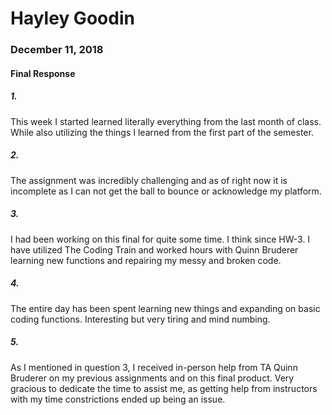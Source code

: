 # Hayley Goodin
### December 11, 2018
#### Final Response

##### 1.
This week I started learned literally everything from the last month of class. While also utilizing the things I learned from the first part of the semester.

##### 2.
The assignment was incredibly challenging and as of right now it is incomplete as I can not get the ball to bounce or acknowledge my platform.

##### 3.
I had been working on this final for quite some time. I think since HW-3. I have utilized The Coding Train and worked hours with Quinn Bruderer learning new functions and repairing my messy and broken code.

##### 4.
The entire day has been spent learning new things and expanding on basic coding functions. Interesting but very tiring and mind numbing.

##### 5.
As I mentioned in question 3, I received in-person help from TA Quinn Bruderer on my previous assignments and on this final product. Very gracious to dedicate the time to assist me, as getting help from instructors with my time constrictions ended up being an issue.
